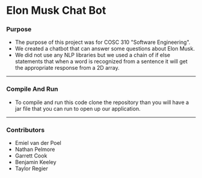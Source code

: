 # Elon Musk Chat Bot
### Purpose
- The purpose of this project was for COSC 310 "Software Engineering".
- We created a chatbot that can answer some questions about Elon Musk.
- We did not use any NLP libraries but we used a chain of if else statements that when a word is recognized from a sentence it will get the appropriate response from a 2D array.

---------------------------------------

### Compile And Run
- To compile and run this code clone the repository than you will have a jar file that you can run to open up our application. 

---------------------------------------

### Contributors
- Emiel van der Poel
- Nathan Pelmore
- Garrett Cook
- Benjamin Keeley
- Taylor Regier
